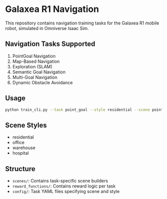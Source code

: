 
# Galaxea R1 Navigation

This repository contains navigation training tasks for the Galaxea R1 mobile robot, simulated in Omniverse Isaac Sim.

## Navigation Tasks Supported

1. PointGoal Navigation
2. Map-Based Navigation
3. Exploration (SLAM)
4. Semantic Goal Navigation
5. Multi-Goal Navigation
6. Dynamic Obstacle Avoidance

## Usage

```bash
python train_cli.py --task point_goal --style residential --scene point_goal_scene --episodes 1000
```

## Scene Styles

- residential
- office
- warehouse
- hospital

## Structure

- `scenes/`: Contains task-specific scene builders
- `reward_functions/`: Contains reward logic per task
- `config/`: Task YAML files specifying scene and style

